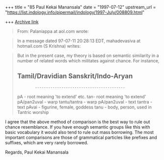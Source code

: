 +++
title = "85 Paul Kekai Manansala"
date = "1997-07-12"
upstream_url = "https://list.indology.info/pipermail/indology/1997-July/008809.html"

+++
[Archive link](https://list.indology.info/pipermail/indology/1997-July/008809.html)

> From:          Palaniappa at aol.com wrote:

> In a message dated 97-07-11 20:28:13 EDT, mahadevasiva at hotmail.com (S
> Krishna) writes:

> But in the present case, my theory is based on semantic similarity in a
> number of related words which militates against chance. For instance,
> 
> Tamil/Dravidian                                 Sanskrit/Indo-Aryan
> ------------------------------------------
>             -----------------------------------------
> pA - root  meaning 'to extend' etc.      tan- root meaning 'to extend'
> pA/pan2uval - warp                            tantu/tantra - warp
> pA/pan2uval - text                             tantra - text
> pAvai - figurine, female, goddess        tanu - body, person, used in Tantric
> worship
> 

I agree that the above method of comparison is the best
way to rule out  chance resemblance.  If you have
enough semantic groups like this with basic vocabulary
it would also tend to rule out mass borrowing.  The
most important comparisons are those of grammatical
particles like prefixes and suffixes, which are very
rarely borrowed.

Regards,
Paul Kekai Manansala




